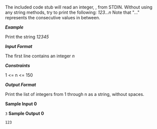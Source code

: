 The included code stub will read an integer, , from STDIN.
Without using any string methods, try to print the following:
_123...n_
Note that "..." represents the consecutive values in between.

***Example***

Print the string _12345_

***Input Format***

The first line contains an integer _n_

***Constraints***

1 <= n <= 150

***Output Format***

Print the list of integers from 1 through n as a string, without spaces.

**Sample Input 0**

```3```
**Sample Output 0**

```123```
